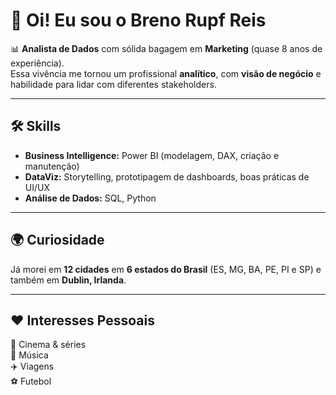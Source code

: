 # 👋 Oi! Eu sou o **Breno Rupf Reis**  

📊 **Analista de Dados** com sólida bagagem em **Marketing** (quase 8 anos de experiência).  
Essa vivência me tornou um profissional **analítico**, com **visão de negócio** e habilidade para lidar com diferentes stakeholders.  

---

## 🛠️ **Skills**

- **Business Intelligence:** Power BI (modelagem, DAX, criação e manutenção)  
- **DataViz:** Storytelling, prototipagem de dashboards, boas práticas de UI/UX  
- **Análise de Dados:** SQL, Python  

---

## 🌍 **Curiosidade**
Já morei em **12 cidades** em **6 estados do Brasil** (ES, MG, BA, PE, PI e SP) e também em **Dublin, Irlanda**.  

---

## ❤️ **Interesses Pessoais**
🎥 Cinema & séries  
🎵 Música  
✈️ Viagens  
⚽ Futebol  

